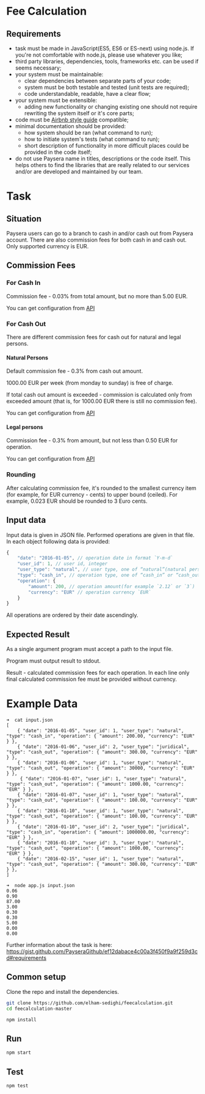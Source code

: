 Fee Calculation
====

## Requirements

 * task must be made in JavaScript(ES5, ES6 or ES-next) using node.js. If you're not comfortable with node.js, please use whatever you like;
 * third party libraries, dependencies, tools, frameworks etc. can be used if seems necessary;
 * your system must be maintainable:
     * clear dependencies between separate parts of your code;
     * system must be both testable and tested (unit tests are required);
     * code understandable, readable, have a clear flow;
 * your system must be extensible:
     * adding new functionality or changing existing one should not require rewriting the system itself or it's core parts;
 * code must be [Airbnb style guide](https://github.com/airbnb/javascript) compatible;
 * minimal documentation should be provided:
     * how system should be ran (what command to run);
     * how to initiate system's tests (what command to run);
     * short description of functionality in more difficult places could be provided in the code itself;
 * do not use Paysera name in titles, descriptions or the code itself. This helps others to find the libraries that are really related to our services and/or are developed and maintained by our team.
 
Task
====

## Situation
Paysera users can go to a branch to cash in and/or cash out from Paysera account. There are also commission fees for both cash in and cash out. Only supported currency is EUR.

## Commission Fees

### For Cash In
Commission fee - 0.03% from total amount, but no more than 5.00 EUR.

You can get configuration from [API](https://private-00d723-paysera.apiary-proxy.com/cash-in)

### For Cash Out
There are different commission fees for cash out for natural and legal persons.

#### Natural Persons
Default commission fee - 0.3% from cash out amount.

1000.00 EUR per week (from monday to sunday) is free of charge.

If total cash out amount is exceeded - commission is calculated only from exceeded amount (that is, for 1000.00 EUR there is still no commission fee).

You can get configuration from [API](https://private-00d723-paysera.apiary-proxy.com/cash-out-natural)

#### Legal persons
Commission fee - 0.3% from amount, but not less than 0.50 EUR for operation.

You can get configuration from [API](https://private-00d723-paysera.apiary-proxy.com/cash-out-juridical)

### Rounding
After calculating commission fee, it's rounded to the smallest currency item (for example, for EUR currency - cents) to upper bound (ceiled). For example, 0.023 EUR should be rounded to 3 Euro cents.

## Input data
Input data is given in JSON file. Performed operations are given in that file. In each object following data is provided:
```js
{
    "date": "2016-01-05", // operation date in format `Y-m-d`
    "user_id": 1, // user id, integer
    "user_type": "natural", // user type, one of “natural”(natural person) or “juridical”(legal person)
    "type": "cash_in", // operation type, one of “cash_in” or “cash_out”
    "operation": {
        "amount": 200, // operation amount(for example `2.12` or `3`)
        "currency": "EUR" // operation currency `EUR`
    }
}
```
All operations are ordered by their date ascendingly.

## Expected Result
As a single argument program must accept a path to the input file.

Program must output result to stdout.

Result - calculated commission fees for each operation. In each line only final calculated commission fee must be provided without currency.

Example Data
============
```
➜  cat input.json
[
    { "date": "2016-01-05", "user_id": 1, "user_type": "natural", "type": "cash_in", "operation": { "amount": 200.00, "currency": "EUR" } },
    { "date": "2016-01-06", "user_id": 2, "user_type": "juridical", "type": "cash_out", "operation": { "amount": 300.00, "currency": "EUR" } },
    { "date": "2016-01-06", "user_id": 1, "user_type": "natural", "type": "cash_out", "operation": { "amount": 30000, "currency": "EUR" } },
     { "date": "2016-01-07", "user_id": 1, "user_type": "natural", "type": "cash_out", "operation": { "amount": 1000.00, "currency": "EUR" } },
    { "date": "2016-01-07", "user_id": 1, "user_type": "natural", "type": "cash_out", "operation": { "amount": 100.00, "currency": "EUR" } },
    { "date": "2016-01-10", "user_id": 1, "user_type": "natural", "type": "cash_out", "operation": { "amount": 100.00, "currency": "EUR" } },
    { "date": "2016-01-10", "user_id": 2, "user_type": "juridical", "type": "cash_in", "operation": { "amount": 1000000.00, "currency": "EUR" } },
    { "date": "2016-01-10", "user_id": 3, "user_type": "natural", "type": "cash_out", "operation": { "amount": 1000.00, "currency": "EUR" } },
    { "date": "2016-02-15", "user_id": 1, "user_type": "natural", "type": "cash_out", "operation": { "amount": 300.00, "currency": "EUR" } },
]

➜  node app.js input.json
0.06
0.90
87.00
3.00
0.30
0.30
5.00
0.00
0.00
```

Further information about the task is here: https://gist.github.com/PayseraGithub/ef12dabace4c00a3f450f9a9f259d3cd#requirements

## Common setup

Clone the repo and install the dependencies.

```bash
git clone https://github.com/elham-sedighi/feecalculation.git
cd feecalculation-master
```

```bash
npm install
```

## Run

```bash
npm start
```
## Test

```bash
npm test
```
